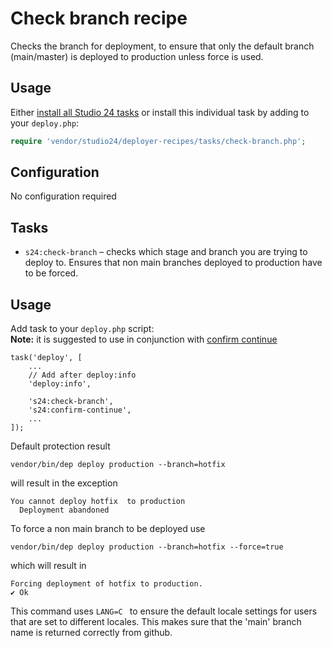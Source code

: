 # Check branch recipe

Checks the branch for deployment, to ensure that only the default branch (main/master) is deployed to production unless force is used.

## Usage

Either [install all Studio 24 tasks](../README.md#installation) or install this individual task by adding to your `deploy.php`:

```php
require 'vendor/studio24/deployer-recipes/tasks/check-branch.php';
```

## Configuration
No configuration required

## Tasks

- `s24:check-branch` – checks which stage and branch you are trying to deploy to. Ensures that non main branches deployed to production have to be forced.


## Usage

Add task to your `deploy.php` script:  
**Note:** it is suggested to use in conjunction with [confirm continue](confirm-continue.md)

```
task('deploy', [
    ...
    // Add after deploy:info
    'deploy:info',

    's24:check-branch',
    's24:confirm-continue',    
    ...
]);
```

Default protection result
```
vendor/bin/dep deploy production --branch=hotfix
```
will result in the exception
```
You cannot deploy hotfix  to production
  Deployment abandoned  
```
To force a non main branch to be deployed use
```
vendor/bin/dep deploy production --branch=hotfix --force=true
```
which will result in 
```
Forcing deployment of hotfix to production.
✔ Ok
```
This command uses ```LANG=C ``` to ensure the default locale settings for users that are set to different locales. This makes sure that the 'main' branch name is returned correctly from github.
